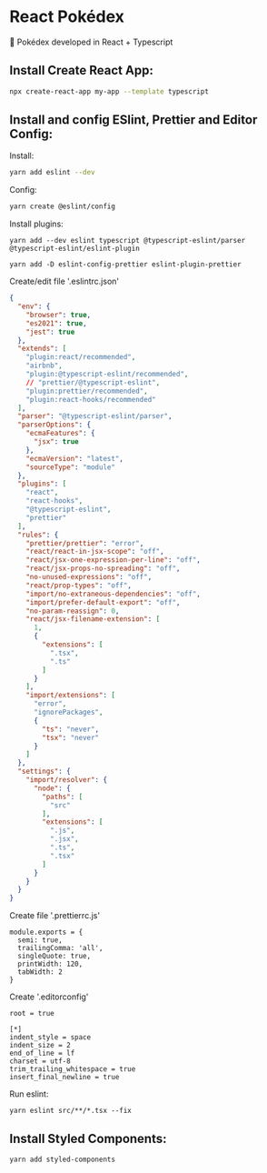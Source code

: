 # React Pokédex

:red_circle: Pokédex developed in React + Typescript

## Install Create React App:

```bash
npx create-react-app my-app --template typescript
```

## Install and config ESlint, Prettier and Editor Config:

Install:

```bash
yarn add eslint --dev
```

Config:

```bash
yarn create @eslint/config
```

Install plugins:

```
yarn add --dev eslint typescript @typescript-eslint/parser @typescript-eslint/eslint-plugin

yarn add -D eslint-config-prettier eslint-plugin-prettier
```

Create/edit file '.eslintrc.json'

```json
{
  "env": {
    "browser": true,
    "es2021": true,
    "jest": true
  },
  "extends": [
    "plugin:react/recommended",
    "airbnb",
    "plugin:@typescript-eslint/recommended",
    // "prettier/@typescript-eslint",
    "plugin:prettier/recommended",
    "plugin:react-hooks/recommended"
  ],
  "parser": "@typescript-eslint/parser",
  "parserOptions": {
    "ecmaFeatures": {
      "jsx": true
    },
    "ecmaVersion": "latest",
    "sourceType": "module"
  },
  "plugins": [
    "react",
    "react-hooks",
    "@typescript-eslint",
    "prettier"
  ],
  "rules": {
    "prettier/prettier": "error",
    "react/react-in-jsx-scope": "off",
    "react/jsx-one-expression-per-line": "off",
    "react/jsx-props-no-spreading": "off",
    "no-unused-expressions": "off",
    "react/prop-types": "off",
    "import/no-extraneous-dependencies": "off",
    "import/prefer-default-export": "off",
    "no-param-reassign": 0,
    "react/jsx-filename-extension": [
      1,
      {
        "extensions": [
          ".tsx",
          ".ts"
        ]
      }
    ],
    "import/extensions": [
      "error",
      "ignorePackages",
      {
        "ts": "never",
        "tsx": "never"
      }
    ]
  },
  "settings": {
    "import/resolver": {
      "node": {
        "paths": [
          "src"
        ],
        "extensions": [
          ".js",
          ".jsx",
          ".ts",
          ".tsx"
        ]
      }
    }
  }
}
```

Create file '.prettierrc.js'

```
module.exports = {
  semi: true,
  trailingComma: 'all',
  singleQuote: true,
  printWidth: 120,
  tabWidth: 2
}
```

Create '.editorconfig'

```
root = true

[*]
indent_style = space
indent_size = 2
end_of_line = lf
charset = utf-8
trim_trailing_whitespace = true
insert_final_newline = true
```

Run eslint:

```
yarn eslint src/**/*.tsx --fix
```

## Install Styled Components:

```
yarn add styled-components
```
